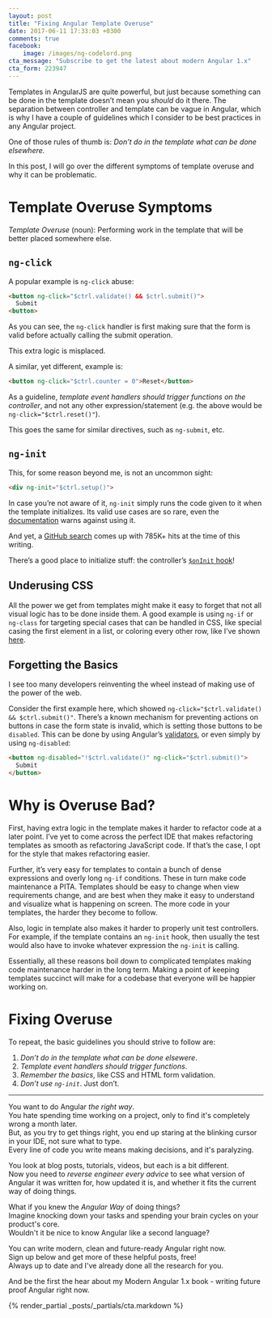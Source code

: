 ```yaml
---
layout: post
title: "Fixing Angular Template Overuse"
date: 2017-06-11 17:33:03 +0300
comments: true
facebook:
    image: /images/ng-codelord.png
cta_message: "Subscribe to get the latest about modern Angular 1.x"
cta_form: 223947
---
```


Templates in AngularJS are quite powerful, but just because something can be done in the template doesn’t mean you _should_ do it there.
The separation between controller and template can be vague in Angular, which is why I have a couple of guidelines which I consider to be best practices in any Angular project.

One of those rules of thumb is: *Don’t do in the template what can be done elsewhere.*

In this post, I will go over the different symptoms of template overuse and why it can be problematic.

# Template Overuse Symptoms

_Template Overuse_ (noun): Performing work in the template that will be better placed somewhere else.

## `ng-click`

A popular example is `ng-click` abuse:

```html
<button ng-click="$ctrl.validate() && $ctrl.submit()">
  Submit
<button>
```

As you can see, the `ng-click` handler is first making sure that the form is valid before actually calling the submit operation.

This extra logic is misplaced.

A similar, yet different, example is:

```html
<button ng-click="$ctrl.counter = 0">Reset</button>
```

As a guideline, _template event handlers should trigger functions on the controller_, and not any other expression/statement (e.g. the above would be `ng-click="$ctrl.reset()"`).

This goes the same for similar directives, such as `ng-submit`, etc.

## `ng-init`

This, for some reason beyond me, is not an uncommon sight:

```html
<div ng-init="$ctrl.setup()">
```

In case you’re not aware of it, `ng-init` simply runs the code given to it when the template initializes.
Its valid use cases are so rare, even the [documentation](https://docs.angularjs.org/api/ng/directive/ngInit) warns against using it.

And yet, a [GitHub search](https://github.com/search?l=HTML&p=1&q=ng-init%3D&type=Code&utf8=%E2%9C%93) comes up with 785K+ hits at the time of this writing.

There’s a good place to initialize stuff: the controller’s [`$onInit` hook](http://www.codelord.net/2015/12/17/angulars-component-what-is-it-good-for/)!

## Underusing CSS

All the power we get from templates might make it easy to forget that not all visual logic has to be done inside them.
A good example is using `ng-if` or `ng-class` for targeting special cases that can be handled in CSS, like special casing the first element in a list, or coloring every other row, like I’ve shown [here](http://www.codelord.net/2017/06/04/the-magic-properties-of-angulars-ng-repeat/).

## Forgetting the Basics

I see too many developers reinventing the wheel instead of making use of the power of the web.

Consider the first example here, which showed `ng-click="$ctrl.validate() && $ctrl.submit()"`.
There’s a known mechanism for preventing actions on buttons in case the form state is invalid, which is setting those buttons to be `disabled`.
This can be done by using Angular’s [validators](http://www.codelord.net/2015/11/06/angular-forms-and-validation-step-by-step-example/), or even simply by using `ng-disabled`:

```html
<button ng-disabled="!$ctrl.validate()" ng-click="$ctrl.submit()">
  Submit
</button>
```

# Why is Overuse Bad?

First, having extra logic in the template makes it harder to refactor code at a later point.
I’ve yet to come across the perfect IDE that makes refactoring templates as smooth as refactoring JavaScript code.
If that’s the case, I opt for the style that makes refactoring easier.

Further, it’s very easy for templates to contain a bunch of dense expressions and overly long `ng-if` conditions.
These in turn make code maintenance a PITA.
Templates should be easy to change when view requirements change, and are best when they make it easy to understand and visualize what is happening on screen.
The more code in your templates, the harder they become to follow.

Also, logic in template also makes it harder to properly unit test controllers.
For example, if the template contains an `ng-init` hook, then usually the test would also have to invoke whatever expression the `ng-init` is calling.

Essentially, all these reasons boil down to complicated templates making code maintenance harder in the long term.
Making a point of keeping templates succinct will make for a codebase that everyone will be happier working on.

# Fixing Overuse

To repeat, the basic guidelines you should strive to follow are:

1. _Don’t do in the template what can be done elsewere_.
2. _Template event handlers should trigger functions_.
2. _Remember the basics_, like CSS and HTML form validation.
3. _Don’t use `ng-init`_. Just don’t.

<hr>

You want to do Angular *the right way*.  
You hate spending time working on a project, only to find it's completely wrong a month later.  
But, as you try to get things right, you end up staring at the blinking cursor in your IDE, not sure what to type.  
Every line of code you write means making decisions, and it's paralyzing.  

You look at blog posts, tutorials, videos, but each is a bit different.  
Now you need to *reverse engineer every advice* to see what version of Angular it was written for, how updated it is, and whether it fits the current way of doing things.

What if you knew the *Angular Way* of doing things?  
Imagine knocking down your tasks and spending your brain cycles on your product's core.  
Wouldn't it be nice to know Angular like a second language?

You can write modern, clean and future-ready Angular right now.  
Sign up below and get more of these helpful posts, free!  
Always up to date and I've already done all the research for you.

And be the first the hear about my Modern Angular 1.x book - writing future proof Angular right now.

{% render_partial _posts/_partials/cta.markdown %}
